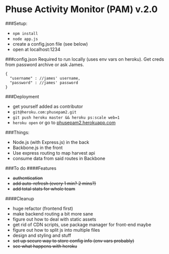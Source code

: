 Phuse Activity Monitor (PAM) v.2.0
====================================

###Setup: 
- `npm install`
- `node app.js`
- create a config.json file (see below)
- open at localhost:1234

###config.json
Required to run locally (uses env vars on heroku). Get creds from password archive or ask James. 

    {
      "username" : //james' username,
      "password" : //james' password
    }

###Deployment

- get yourself added as contributor
- `git@heroku.com:phusepam2.git`
- `git push heroku master && heroku ps:scale web=1`
- `heroku open` or go to [phusepam2.herokuapp.com](http://phusepam2.herokuapp.com/)

###Things: 
- Node.js (with Express.js) in the back
- Backbone.js in the front
- Use express routing to map harvest api
- consume data from said routes in Backbone 

###To do
####Features
- ~~authentication~~
- ~~add auto-refresh (every 1 min? 2 mins?)~~
- ~~add total stats for whole team~~

####Cleanup
- huge refactor (frontend first)
- make backend routing a bit more sane
- figure out how to deal with static assets 
- get rid of CDN scripts, use package manager for front-end maybe
- figure out how to split js into multiple files
- design and styling and stuff
- ~~set up secure way to store config info (env vars probably)~~
- ~~see what happens with heroku~~

